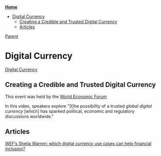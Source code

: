 <!-- START doctoc generated TOC please keep comment here to allow auto update -->
<!-- DON'T EDIT THIS SECTION, INSTEAD RE-RUN doctoc TO UPDATE -->
**[Home](#pages/blog/cv19/index)**

- [Digital Currency](#digital-currency)
  - [Creating a Credible and Trusted Digital Currency](#creating-a-credible-and-trusted-digital-currency)
  - [Articles](#articles)

<!-- END doctoc generated TOC please keep comment here to allow auto update -->

[Parent](#pages/blog/cv19/index)

# Digital Currency

[Digital Currency](https://en.wikipedia.org/wiki/Digital_currency)

## Creating a Credible and Trusted Digital Currency

This event was held by the [World Economic Forum](#pages/blog/cv19/wef)

<div class="video-view" data-id="mzkU1RHovgQ"></div>

In this video, speakers explore "[t]he possibility of a trusted  *global 
digital currency* [which] has sparked political, economic and regulatory 
discussions worldwide."


## Articles


[WEF’s Sheila Warren: which digital currency use cases can help financial inclusion?](https://ledgerinsights.com/digital-currency-financial-inclusion-world-economic-forum-wef/)


